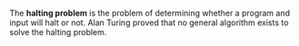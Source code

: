 The **halting problem** is the problem of determining whether a program and input will halt or not. Alan Turing proved that no general algorithm exists to solve the halting problem.